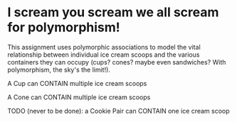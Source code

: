 I scream you scream we all scream for polymorphism!
=======================

This assignment uses polymorphic associations to model the vital relationship between individual ice cream scoops and the various containers they can occupy (cups? cones? maybe even sandwiches? With polymorphism, the sky's the limit!).

A Cup can CONTAIN multiple ice cream scoops

A Cone can CONTAIN multiple ice cream scoops

TODO (never to be done): a Cookie Pair can CONTAIN one ice cream scoop